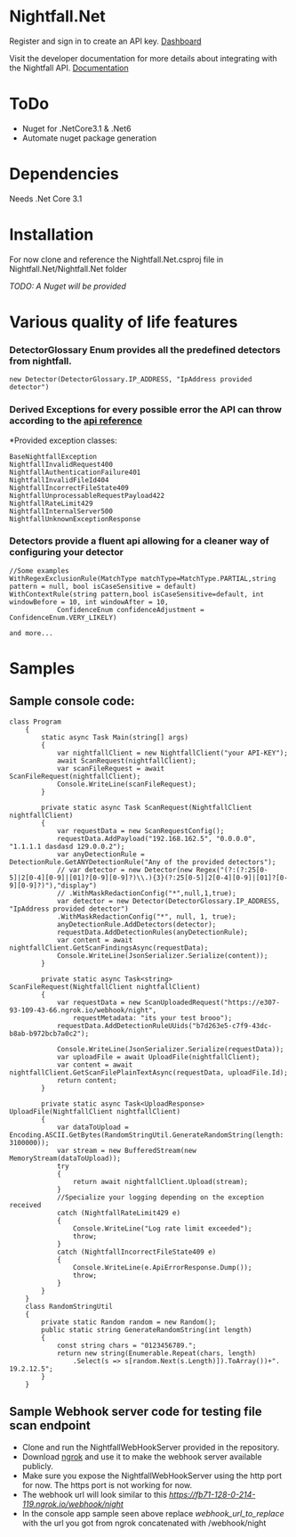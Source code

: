 # Nightfall.Net

Register and sign in to create an API key. [Dashboard](https://app.nightfall.ai/developer-platform)

Visit the developer documentation for more details about integrating with the Nightfall API. [Documentation](https://docs.nightfall.ai/docs/entities-and-terms-to-know)

# ToDo

* Nuget for .NetCore3.1 & .Net6
* Automate nuget package generation

# Dependencies
Needs .Net Core 3.1

# Installation
For now clone and reference the Nightfall.Net.csproj file in Nightfall.Net/Nightfall.Net folder 

*TODO: A Nuget will be provided*

# Various quality of life features 

### DetectorGlossary Enum provides all the predefined detectors from nightfall.

```
new Detector(DetectorGlossary.IP_ADDRESS, "IpAddress provided detector")
```
### Derived Exceptions for every possible error the API can throw according to the [api reference](https://docs.nightfall.ai/reference/scanpayloadv3)
*Provided exception classes:
```
BaseNightfallException
NightfallInvalidRequest400
NightfallAuthenticationFailure401
NightfallInvalidFileId404
NightfallIncorrectFileState409
NightfallUnprocessableRequestPayload422
NightfallRateLimit429
NightfallInternalServer500
NightfallUnknownExceptionResponse 
```

### Detectors provide a fluent api allowing for a cleaner way of configuring your detector 
```
//Some examples
WithRegexExclusionRule(MatchType matchType=MatchType.PARTIAL,string pattern = null, bool isCaseSensitive = default)
WithContextRule(string pattern,bool isCaseSensitive=default, int windowBefore = 10, int windowAfter = 10,
            ConfidenceEnum confidenceAdjustment = ConfidenceEnum.VERY_LIKELY)

and more...
```
# Samples

## Sample console code:
```
class Program
    {
        static async Task Main(string[] args)
        {
            var nightfallClient = new NightfallClient("your API-KEY");
            await ScanRequest(nightfallClient);
            var scanFileRequest = await ScanFileRequest(nightfallClient);
            Console.WriteLine(scanFileRequest);
        }

        private static async Task ScanRequest(NightfallClient nightfallClient)
        {
            var requestData = new ScanRequestConfig();
            requestData.AddPayload("192.168.162.5", "0.0.0.0", "1.1.1.1 dasdasd 129.0.0.2");
            var anyDetectionRule = DetectionRule.GetANYDetectionRule("Any of the provided detectors");
            // var detector = new Detector(new Regex("(?:(?:25[0-5]|2[0-4][0-9]|[01]?[0-9][0-9]?)\\.){3}(?:25[0-5]|2[0-4][0-9]|[01]?[0-9][0-9]?)"),"display")
            // .WithMaskRedactionConfig("*",null,1,true);
            var detector = new Detector(DetectorGlossary.IP_ADDRESS, "IpAddress provided detector")
            .WithMaskRedactionConfig("*", null, 1, true);
            anyDetectionRule.AddDetectors(detector);
            requestData.AddDetectionRules(anyDetectionRule);
            var content = await nightfallClient.GetScanFindingsAsync(requestData);
            Console.WriteLine(JsonSerializer.Serialize(content));
        }

        private static async Task<string> ScanFileRequest(NightfallClient nightfallClient)
        {
            var requestData = new ScanUploadedRequest("https://e307-93-109-43-66.ngrok.io/webhook/night",
                requestMetadata: "its your test brooo");
            requestData.AddDetectionRuleUUids("b7d263e5-c7f9-43dc-b8ab-b972bcb7a0c2");

            Console.WriteLine(JsonSerializer.Serialize(requestData));
            var uploadFile = await UploadFile(nightfallClient);
            var content = await nightfallClient.GetScanFilePlainTextAsync(requestData, uploadFile.Id);
            return content;
        }

        private static async Task<UploadResponse> UploadFile(NightfallClient nightfallClient)
        {
            var dataToUpload = Encoding.ASCII.GetBytes(RandomStringUtil.GenerateRandomString(length: 3100000));
            var stream = new BufferedStream(new MemoryStream(dataToUpload));
            try
            {
                return await nightfallClient.Upload(stream);
            }
            //Specialize your logging depending on the exception received
            catch (NightfallRateLimit429 e)
            {
                Console.WriteLine("Log rate limit exceeded");
                throw;
            }
            catch (NightfallIncorrectFileState409 e)
            {
                Console.WriteLine(e.ApiErrorResponse.Dump());
                throw;
            }
        }
    }
    class RandomStringUtil
    {
        private static Random random = new Random();
        public static string GenerateRandomString(int length)
        {
            const string chars = "0123456789.";
            return new string(Enumerable.Repeat(chars, length)
                .Select(s => s[random.Next(s.Length)]).ToArray())+". 19.2.12.5";
        }
    }

```

## Sample Webhook server code for testing file scan endpoint

* Clone and run the NightfallWebHookServer provided in the repository.
* Download [ngrok](https://ngrok.com/) and use it to make the webhook server available publicly.
* Make sure you expose the NightfallWebHookServer using the http port for now. The https port is not working for now.
* The webhook url will look similar to this *https://fb71-128-0-214-119.ngrok.io/webhook/night*
* In the console app sample seen above replace *webhook_url_to_replace* with the url you got from ngrok concatenated with /webhook/night


